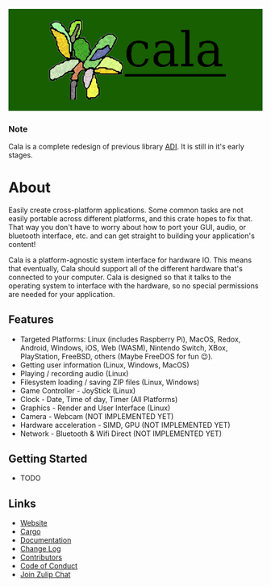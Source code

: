 ![cala](https://raw.githubusercontent.com/Aldarobot/cala/master/logo.png)

### Note
Cala is a complete redesign of previous library [ADI](https://crates.io/crates/adi).  It is still in it's early stages.

# About
Easily create cross-platform applications.  Some common tasks are not easily portable across different platforms, and this crate hopes to fix that.  That way you don't have to worry about how to port your GUI, audio, or bluetooth interface, etc. and can get straight to building your application's content!

Cala is a platform-agnostic system interface for hardware IO.  This means that eventually, Cala should support all of the different hardware that's connected to your computer.  Cala is designed so that it talks to the operating system to interface with the hardware, so no special permissions are needed for your application.

## Features
- Targeted Platforms: Linux (includes Raspberry Pi), MacOS, Redox, Android, Windows, iOS, Web (WASM), Nintendo Switch, XBox, PlayStation, FreeBSD, others (Maybe FreeDOS for fun 😉️).
- Getting user information (Linux, Windows, MacOS)
- Playing / recording audio (Linux)
- Filesystem loading / saving ZIP files (Linux, Windows)
- Game Controller - JoyStick (Linux)
- Clock - Date, Time of day, Timer (All Platforms)
- Graphics - Render and User Interface (Linux)
- Camera - Webcam (NOT IMPLEMENTED YET)
- Hardware acceleration - SIMD, GPU (NOT IMPLEMENTED YET)
- Network - Bluetooth & Wifi Direct (NOT IMPLEMENTED YET)

## Getting Started
- TODO

## Links
- [Website](https://aldarobot.github.io/cala/)
- [Cargo](https://crates.io/crates/cala)
- [Documentation](https://docs.rs/cala)
- [Change Log](https://aldarobot.github.io/cala/CHANGELOG)
- [Contributors](https://aldarobot.github.io/cala/CONTRIBUTORS)
- [Code of Conduct](https://aldarobot.github.io/cala/CODEOFCONDUCT)
- [Join Zulip Chat](https://plopgrizzly.zulipchat.com/join/pp13s6clnexk03tvlnrtjvi1/)
